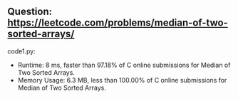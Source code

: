 ## Question: https://leetcode.com/problems/median-of-two-sorted-arrays/

code1.py:
* Runtime: 8 ms, faster than 97.18% of C online submissions for Median of Two Sorted Arrays.
* Memory Usage: 6.3 MB, less than 100.00% of C online submissions for Median of Two Sorted Arrays.